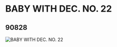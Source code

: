 # BABY WITH DEC. NO. 22
## 90828
![BABY WITH DEC. NO. 22](https://lc-www-live-s.legocdn.com/media/bricks/5/2/4594788.jpg)